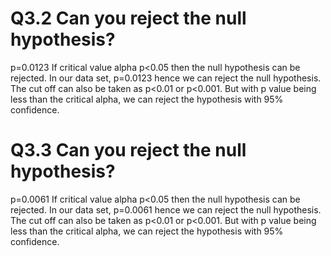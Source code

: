 # Q3.2 Can you reject the null hypothesis?

p=0.0123
If critical value alpha p<0.05 then the null hypothesis can be rejected.
In our data set, p=0.0123 hence we can reject the null hypothesis.
The cut off can also be taken as p<0.01 or p<0.001. But with p value being
less than the critical alpha, we can reject the hypothesis with 95% 
confidence. 

# Q3.3 Can you reject the null hypothesis?
p=0.0061
If critical value alpha p<0.05 then the null hypothesis can be rejected.
In our data set, p=0.0061 hence we can reject the null hypothesis.
The cut off can also be taken as p<0.01 or p<0.001. But with p value being
less than the critical alpha, we can reject the hypothesis with 95% 
confidence. 
